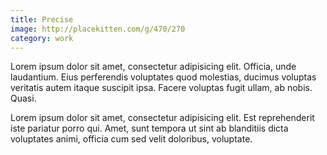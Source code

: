 ```yaml
---
title: Precise
image: http://placekitten.com/g/470/270
category: work
---
```


Lorem ipsum dolor sit amet, consectetur adipisicing elit. Officia, unde laudantium. Eius perferendis voluptates quod molestias, ducimus voluptas veritatis autem itaque suscipit ipsa. Facere voluptas fugit ullam, ab nobis. Quasi.

Lorem ipsum dolor sit amet, consectetur adipisicing elit. Est reprehenderit iste pariatur porro qui. Amet, sunt tempora ut sint ab blanditiis dicta voluptates animi, officia cum sed velit doloribus, voluptate.